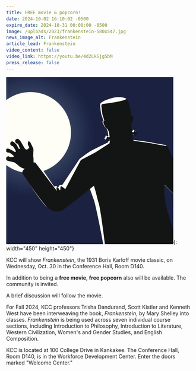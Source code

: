 ```yaml
---
title: FREE movie & popcorn!
date: 2024-10-02 16:10:02 -0500
expire_date: 2024-10-31 00:00:00 -0500
image: /uploads/2023/frankenstein-580x547.jpg
news_image_alt: Frankenstein
article_lead: Frankenstein
video_content: false
video_link: https://youtu.be/4d2LkGjg5bM
press_release: false
---
```

![Frankenstein](/uploads/2023/frankenstein-450x450.jpg "Frankenstein"){: width="450" height="450"}

KCC will show *Frankenstein*, the 1931 Boris Karloff movie classic, on Wednesday, Oct. 30 in the Conference Hall, Room D140.

In addition to being a **free movie**, **free popcorn** also will be available. The community is invited.

A brief discussion will follow the movie.

For Fall 2024, KCC professors Trisha Dandurand, Scott Kistler and Kenneth West have been interweaving the book, *Frankenstein*, by Mary Shelley into classes. *Frankenstein* is being used across seven individual course sections, including Introduction to Philosophy, Introduction to Literature, Western Civilization, Women's and Gender Studies, and English Composition.

KCC is located at 100 College Drive in Kankakee. The Conference Hall, Room D140, is in the Workforce Development Center. Enter the doors marked "Welcome Center."